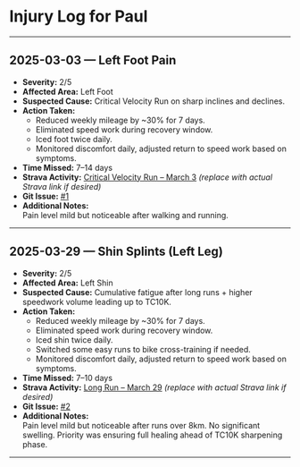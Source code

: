 # Injury Log for Paul

---
## 2025-03-03 — Left Foot Pain

- **Severity:** 2/5
- **Affected Area:** Left Foot
- **Suspected Cause:** Critical Velocity Run on sharp inclines and declines.
- **Action Taken:** 
  - Reduced weekly mileage by ~30% for 7 days.
  - Eliminated speed work during recovery window.
  - Iced foot twice daily.
  - Monitored discomfort daily, adjusted return to speed work based on symptoms.
- **Time Missed:** 7–14 days
- **Strava Activity:** [Critical Velocity Run – March 3](https://www.strava.com/activities/14023839975) *(replace with actual Strava link if desired)*
- **Git Issue:** [#1](https://git.giff.ca/paul/run/issues/1)
- **Additional Notes:**  
  Pain level mild but noticeable after walking and running.

---

## 2025-03-29 — Shin Splints (Left Leg)

- **Severity:** 2/5
- **Affected Area:** Left Shin
- **Suspected Cause:** Cumulative fatigue after long runs + higher speedwork volume leading up to TC10K.
- **Action Taken:** 
  - Reduced weekly mileage by ~30% for 7 days.
  - Eliminated speed work during recovery window.
  - Iced shin twice daily.
  - Switched some easy runs to bike cross-training if needed.
  - Monitored discomfort daily, adjusted return to speed work based on symptoms.
- **Time Missed:** 7–10 days
- **Strava Activity:** [Long Run – March 29](https://www.strava.com/activities/13781021539) *(replace with actual Strava link if desired)*
- **Git Issue:** [#2](https://git.giff.ca/paul/run/issues/2)
- **Additional Notes:**  
  Pain level mild but noticeable after runs over 8km. No significant swelling. Priority was ensuring full healing ahead of TC10K sharpening phase.

---
